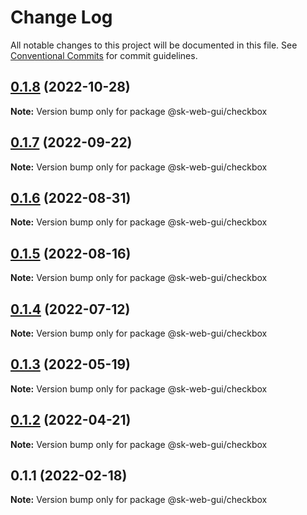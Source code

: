 # Change Log

All notable changes to this project will be documented in this file.
See [Conventional Commits](https://conventionalcommits.org) for commit guidelines.

## [0.1.8](https://github.com/Sundsvallskommun/web-shared-components/compare/@sk-web-gui/checkbox@0.1.7...@sk-web-gui/checkbox@0.1.8) (2022-10-28)

**Note:** Version bump only for package @sk-web-gui/checkbox





## [0.1.7](https://github.com/Sundsvallskommun/web-shared-components/compare/@sk-web-gui/checkbox@0.1.6...@sk-web-gui/checkbox@0.1.7) (2022-09-22)

**Note:** Version bump only for package @sk-web-gui/checkbox





## [0.1.6](https://github.com/Sundsvallskommun/web-shared-components/compare/@sk-web-gui/checkbox@0.1.5...@sk-web-gui/checkbox@0.1.6) (2022-08-31)

**Note:** Version bump only for package @sk-web-gui/checkbox

## [0.1.5](https://github.com/Sundsvallskommun/web-shared-components/compare/@sk-web-gui/checkbox@0.1.4...@sk-web-gui/checkbox@0.1.5) (2022-08-16)

**Note:** Version bump only for package @sk-web-gui/checkbox

## [0.1.4](https://github.com/Sundsvallskommun/web-shared-components/compare/@sk-web-gui/checkbox@0.1.3...@sk-web-gui/checkbox@0.1.4) (2022-07-12)

**Note:** Version bump only for package @sk-web-gui/checkbox

## [0.1.3](https://github.com/Sundsvallskommun/web-shared-components/compare/@sk-web-gui/checkbox@0.1.2...@sk-web-gui/checkbox@0.1.3) (2022-05-19)

**Note:** Version bump only for package @sk-web-gui/checkbox

## [0.1.2](https://github.com/Sundsvallskommun/web-shared-components/compare/@sk-web-gui/checkbox@0.1.1...@sk-web-gui/checkbox@0.1.2) (2022-04-21)

**Note:** Version bump only for package @sk-web-gui/checkbox

## 0.1.1 (2022-02-18)

**Note:** Version bump only for package @sk-web-gui/checkbox
